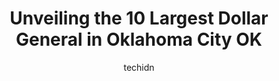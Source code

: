 ---
layout: ampstory
image: https://i0.wp.com/www.depkes.org/wp-content/uploads/2023/06/dollar-general-0-in-oklahoma-city-ok-1685966342.jpeg?resize=640,853
author: techidn
featured: false
description: Discover the impressive array of Dollar General options in Oklahoma City OK, where you can find 10 of the largest Dollar General establishments in the area. From renowned classics to hidden 
title: Unveiling the 10 Largest Dollar General in Oklahoma City OK
cover:
   title: Unveiling the 10 Largest Dollar General in Oklahoma City OK
   subtitle: Rickpate
   background: https://www.depkes.org/wp-content/uploads/2023/06/dollar-general-0-in-oklahoma-city-ok-1685966342.jpeg

pages: 
 - layout: thirds
   top: <h1>#1 Dollar General</h1>
   bottom: "<p>They used to be a cheaper place to go to buy things but not so much anymore its probably due to the president and inflation</p>"
   background: https://www.depkes.org/wp-content/uploads/2023/06/dollar-general-1-in-oklahoma-city-ok-1685966342.jpeg
   backgroundblur: true
 - layout: thirds
   top: <h1>#2 Dollar General</h1>
   bottom: "<p>4310 NW 10th St, Oklahoma City, OK 73107, United States</p>"
   background: https://www.depkes.org/wp-content/uploads/2023/06/dollar-general-2-in-oklahoma-city-ok-1685966343.jpeg
   cta:
      link: https://www.depkes.org/blog/unveiling-the-10-largest-dollar-general-in-oklahoma-city-ok/
      text: Unveiling the 10 Largest Dollar General in Oklahoma City OK
 - layout: thirds
   top: <h1>#3 Dollar General</h1>
   bottom: "<p>2929 NW 10th St, Oklahoma City, OK 73107, United States</p>"
   background: https://www.depkes.org/wp-content/uploads/2023/06/dollar-general-3-in-oklahoma-city-ok-1685966344.jpeg
   cta:
      link: https://www.depkes.org/blog/unveiling-the-10-largest-dollar-general-in-oklahoma-city-ok/
      text: Unveiling the 10 Largest Dollar General in Oklahoma City OK
 - layout: thirds
   top: <h1>#4 Dollar General</h1>
   bottom: "<p>4500 SE 44th St, Oklahoma City, OK 73135, United States</p>"
   background: https://images.unsplash.com/photo-1522441815192-d9f04eb0615c?ixlib=rb-4.0.3&ixid=MnwxMjA3fDB8MHxwaG90by1wYWdlfHx8fGVufDB8fHx8&auto=format&fit=crop&w=640&h=853&q=80
   cta:
      link: https://www.depkes.org/blog/unveiling-the-10-largest-dollar-general-in-oklahoma-city-ok/
      text: Unveiling the 10 Largest Dollar General in Oklahoma City OK
 - layout: thirds
   top: <h1>#5 Dollar General</h1>
   bottom: "<p>2711 SW 29th St, Oklahoma City, OK 73119, United States</p>"
   background: https://images.unsplash.com/photo-1567095761054-7a02e69e5c43?ixlib=rb-4.0.3&ixid=MnwxMjA3fDB8MHxwaG90by1wYWdlfHx8fGVufDB8fHx8&auto=format&fit=crop&w=640&h=853&q=80
   cta:
      link: https://www.depkes.org/blog/unveiling-the-10-largest-dollar-general-in-oklahoma-city-ok/
      text: Unveiling the 10 Largest Dollar General in Oklahoma City OK
 - layout: thirds
   top: <h1>#6 Dollar General</h1>
   bottom: "<p>1525 NW 23rd St, Oklahoma City, OK 73106, United States</p>"
   background: https://images.unsplash.com/photo-1567360425618-1594206637d2?ixlib=rb-4.0.3&ixid=MnwxMjA3fDB8MHxwaG90by1wYWdlfHx8fGVufDB8fHx8&auto=format&fit=crop&w=640&h=853&q=80
   cta:
      link: https://www.depkes.org/blog/unveiling-the-10-largest-dollar-general-in-oklahoma-city-ok/
      text: Unveiling the 10 Largest Dollar General in Oklahoma City OK
 - layout: thirds
   top: <h1>#7 Dollar General</h1>
   bottom: "<p>2905 SW 74th St, Oklahoma City, OK 73159, United States</p>"
   background: https://images.unsplash.com/photo-1547366785-564103df7e13?ixlib=rb-4.0.3&ixid=MnwxMjA3fDB8MHxwaG90by1wYWdlfHx8fGVufDB8fHx8&auto=format&fit=crop&w=640&h=853&q=80
   cta:
      link: https://www.depkes.org/blog/unveiling-the-10-largest-dollar-general-in-oklahoma-city-ok/
      text: Unveiling the 10 Largest Dollar General in Oklahoma City OK
 - layout: thirds
   middle: Continue reading...
   background: https://images.unsplash.com/photo-1489648022186-8f49310909a0?ixlib=rb-4.0.3&ixid=MnwxMjA3fDB8MHxwaG90by1wYWdlfHx8fGVufDB8fHx8&auto=format&fit=crop&w=640&h=853&q=80
   cta:
      link: https://www.depkes.org/blog/unveiling-the-10-largest-dollar-general-in-oklahoma-city-ok/
      text: Unveiling the 10 Largest Dollar General in Oklahoma City OK
      
---